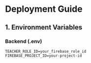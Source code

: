 # Deployment Guide

## 1. Environment Variables
### Backend (.env)
```env
TEACHER_ROLE_ID=your_firebase_role_id
FIREBASE_PROJECT_ID=your-project-id